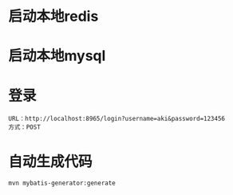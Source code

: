 # 启动本地redis

# 启动本地mysql

# 登录
```
URL：http://localhost:8965/login?username=aki&password=123456
方式：POST
```

# 自动生成代码
```
mvn mybatis-generator:generate

```